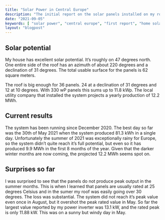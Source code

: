 ```yaml
---
title: "Solar Power in Central Europe"
description: "The initial report on the solar panels installed on my roof"
date: "2021-09-05"
keywords: [ "solar power", "central europe", "first report", "home solar", "green energy" ]
layout: "blogpost"
---
```

## Solar potential

My house has excellent solar potential. It’s roughly on 47 degrees north. One entire side of the
roof has an azimuth of about 220 degrees and a declination of 31 degrees. The total usable surface
for the panels is 62 square meters.

The roof is big enough for 36 panels. 24 at a declination of 31 degrees and 12 at 10 degrees. With
330 wP panels this sums up to 11.8 kWp. The local utility company that installed the system projects
a yearly production of 12.2 MWh.

## Current results

The system has been running since December 2020. The best day so far was the 30th of May 2021 when
the system produced 81.3 kWh in a single day. Unfortunately the summer of 2021 was exceptionally
rainy for Europe, so the system didn’t quite reach it’s full potential, but even so it has produced
9.9 MWh in the first 8 months of the year. Given that the darker winter months are now coming, the
projected 12.2 MWh seems spot on.

## Surprises so far

I was surprised to see that the panels do not produce peak output in the summer months. This is when
I learned that panels are usually rated at 25 degrees Celsius and in the sumer my roof was easily
going over 30 degrees. The loss was substantial. The system did not reach it’s peak value even once
in August, but it overshot the peak rated value in May. So far the largest value reported by my
power inverter was 13.1 kW, and the rated peak is only 11.88 kW. This was on a sunny but windy day
in May.


